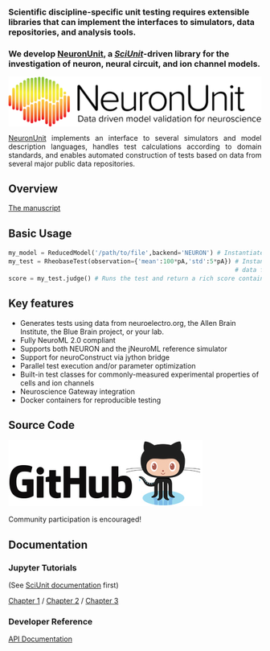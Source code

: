### Scientific discipline-specific unit testing requires extensible libraries that can implement the interfaces to simulators, data repositories, and analysis tools.  

### We develop **[NeuronUnit](neuronunit.html)**, a *[SciUnit](sciunit.html)*-driven library for the investigation of neuron, neural circuit, and ion channel models.

<p style="text-align: center;"><a href="neuronunit.html"><img src="https://raw.githubusercontent.com/scidash/assets/master/logos/neuronunit/NeuronUnitBlack2.png" width="800" align="center"></a>
<p style="text-align: justify;"><a href="neuronunit.html">NeuronUnit</a> implements an interface to several simulators and model description languages, handles test calculations according to domain standards, and enables automated construction of tests based on data from several major public data repositories.</p></p>

## Overview 
[The manuscript](https://www.overleaf.com/read/kjhjgtzjcsvq)

## Basic Usage
```python
my_model = ReducedModel('/path/to/file',backend='NEURON') # Instantiate a reduced neuron model.  
my_test = RheobaseTest(observation={'mean':100*pA,'std':5*pA}) # Instantiate a test based on 
                                                               # data from the literature or your lab.  
score = my_test.judge() # Runs the test and return a rich score containing test results and more.  
```

## Key features
- Generates tests using data from neuroelectro.org, the Allen Brain Institute, the Blue Brain project, or your lab.  
- Fully NeuroML 2.0 compliant
- Supports both NEURON and the jNeuroML reference simulator  
- Support for neuroConstruct via jython bridge
- Parallel test execution and/or parameter optimization
- Built-in test classes for commonly-measured experimental properties of cells and ion channels
- Neuroscience Gateway integration
- Docker containers for reproducible testing

## Source Code
[![NeuronUnit GitHub Repository](assets/github.png)](https://github.com/scidash/neuronunit)

Community participation is encouraged!

## Documentation
### Jupyter Tutorials
(See [SciUnit documentation](http://github.com/scidash/sciunit/blob/master/docs/chapter1.ipynb) first)

[Chapter 1](http://github.com/scidash/neuronunit/blob/master/docs/chapter1.ipynb) / 
[Chapter 2](http://github.com/scidash/neuronunit/blob/master/docs/chapter2.ipynb) /
[Chapter 3](http://github.com/scidash/neuronunit/blob/master/docs/chapter3.ipynb)

### Developer Reference
[API Documentation](http://neuronunit.rtfd.io)
